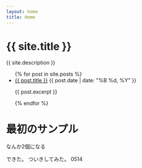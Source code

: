 ```yaml
---
layout: home
title: Home
---
```


<h1>{{ site.title }}</h1>
<p>{{ site.description }}</p>

<ul>
  {% for post in site.posts %}
    <li>
      <a href="{{ post.url }}">{{ post.title }}</a>
      <span>{{ post.date | date: "%B %d, %Y" }}</span>
      <p>{{ post.excerpt }}</p>
    </li>
  {% endfor %}
</ul>

# 最初のサンプル

なんか2個になる

できた。
ついきしてみた。
0514
